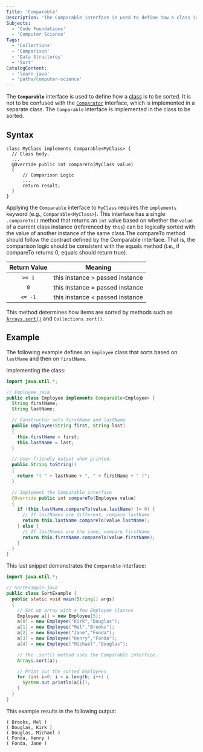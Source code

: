 ```yaml
---
Title: 'Comparable'
Description: 'The Comparable interface is used to define how a class is to be sorted.'
Subjects:
  - 'Code Foundations'
  - 'Computer Science'
Tags:
  - 'Collections'
  - 'Comparison'
  - 'Data Structures'
  - 'Sort'
CatalogContent:
  - 'learn-java'
  - 'paths/computer-science'
---
```


The **`Comparable`** interface is used to define how a [class](https://www.codecademy.com/resources/docs/java/classes) is to be sorted. It is not to be confused with the [`Comparator`](https://www.codecademy.com/resources/docs/java/comparator) interface, which is implemented in a separate class. The `Comparable` interface is implemented in the class to be sorted.

## Syntax

```pseudo
class MyClass implements Comparable<MyClass> {
  // Class body.
  ...
  @Override public int compareTo(MyClass value)
  {
      // Comparison Logic
      ...
      return result;
  }
}
```

Applying the `Comparable` interface to `MyClass` requires the `implements` keyword (e.g., `Comparable<MyClass>`). This interface has a single `.compareTo()` method that returns an `int` value based on whether the `value` of a current class instance (referenced by `this`) can be logically sorted with the value of another instance of the same class.The compareTo method should follow the contract defined by the Comparable interface. That is, the comparison logic should be consistent with the equals method (i.e., if compareTo returns 0, equals should return true).

| Return Value | Meaning                         |
| :----------: | ------------------------------- |
|    `>= 1`    | this instance > passed instance |
|     `0`      | this instance = passed instance |
|   `<= -1`    | this instance < passed instance |

This method determines how items are sorted by methods such as [`Arrays.sort()`](https://www.codecademy.com/resources/docs/java/arrays/sort) and `Collections.sort()`.

## Example

The following example defines an `Employee` class that sorts based on `lastName` and then on `firstName`.

Implementing the class:

```java
import java.util.*;

// Employee.java
public class Employee implements Comparable<Employee> {
  String firstName;
  String lastName;

  // Constructor sets firstName and lastName
  public Employee(String first, String last)
  {
    this.firstName = first;
    this.lastName = last;
  }

  // User-friendly output when printed.
  public String toString()
  {
    return "( " + lastName + ", " + firstName + " )";
  }

  // Implement the Comparable interface
  @Override public int compareTo(Employee value)
  {
    if (this.lastName.compareTo(value.lastName) != 0) {
      // If lastNames are different, compare lastName
      return this.lastName.compareTo(value.lastName);
    } else {
      // If lastNames are the same, compare firstName
      return this.firstName.compareTo(value.firstName);
    }
  }
}
```

This last snippet demonstrates the `Comparable` interface:

```java
import java.util.*;

// SortExample.java
public class SortExample {
  public static void main(String[] args)
  {
    // Set up array with a few Employee classes
    Employee a[] = new Employee[5];
    a[0] = new Employee("Kirk","Douglas");
    a[1] = new Employee("Mel","Brooks");
    a[2] = new Employee("Jane","Fonda");
    a[3] = new Employee("Henry","Fonda");
    a[4] = new Employee("Michael","Douglas");

    // The .sort() method uses the Comparable interface.
    Arrays.sort(a);

    // Print out the sorted Employees
    for (int i=0; i < a.length; i++) {
      System.out.println(a[i]);
    }
  }
}
```

This example results in the following output:

```shell
( Brooks, Mel )
( Douglas, Kirk )
( Douglas, Michael )
( Fonda, Henry )
( Fonda, Jane )
```
